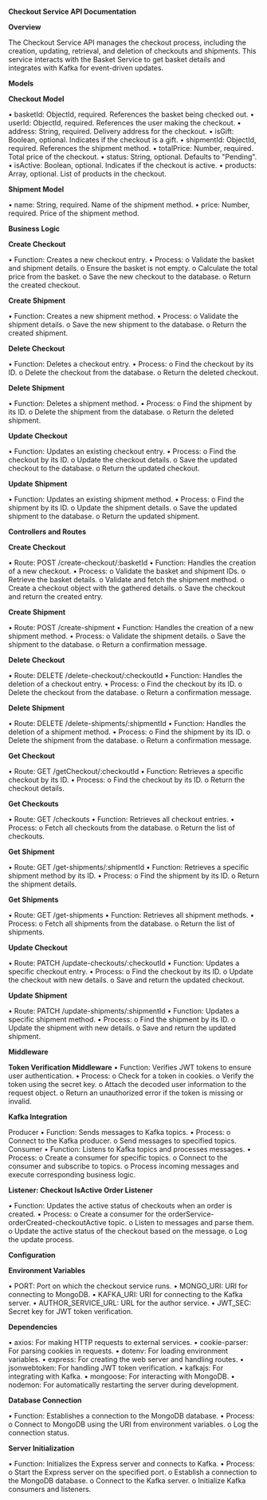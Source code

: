 **Checkout Service API Documentation** 

**Overview**

The Checkout Service API manages the checkout process, including the creation, updating, retrieval, and deletion of checkouts and shipments. This service interacts with the Basket Service to get basket details and integrates with Kafka for event-driven updates.

**Models**

**Checkout Model**

•	basketId: ObjectId, required. References the basket being checked out.
•	userId: ObjectId, required. References the user making the checkout.
•	address: String, required. Delivery address for the checkout.
•	isGift: Boolean, optional. Indicates if the checkout is a gift.
•	shipmentId: ObjectId, required. References the shipment method.
•	totalPrice: Number, required. Total price of the checkout.
•	status: String, optional. Defaults to "Pending".
•	isActive: Boolean, optional. Indicates if the checkout is active.
•	products: Array, optional. List of products in the checkout.

**Shipment Model**

•	name: String, required. Name of the shipment method.
•	price: Number, required. Price of the shipment method.

**Business Logic**

**Create Checkout**

•	Function: Creates a new checkout entry.
•	Process:
  o	Validate the basket and shipment details.
  o	Ensure the basket is not empty.
  o	Calculate the total price from the basket.
  o	Save the new checkout to the database.
  o	Return the created checkout.

**Create Shipment**

•	Function: Creates a new shipment method.
•	Process:
  o	Validate the shipment details.
  o	Save the new shipment to the database.
  o	Return the created shipment.

**Delete Checkout**

•	Function: Deletes a checkout entry.
•	Process:
  o	Find the checkout by its ID.
  o	Delete the checkout from the database.
  o	Return the deleted checkout.

**Delete Shipment**

•	Function: Deletes a shipment method.
•	Process:
  o	Find the shipment by its ID.
  o	Delete the shipment from the database.
  o	Return the deleted shipment.

**Update Checkout**

•	Function: Updates an existing checkout entry.
•	Process:
  o	Find the checkout by its ID.
  o	Update the checkout details.
  o	Save the updated checkout to the database.
  o	Return the updated checkout.

**Update Shipment**

•	Function: Updates an existing shipment method.
•	Process:
  o	Find the shipment by its ID.
  o	Update the shipment details.
  o	Save the updated shipment to the database.
  o	Return the updated shipment.

**Controllers and Routes**

**Create Checkout**

•	Route: POST /create-checkout/:basketId
•	Function: Handles the creation of a new checkout.
•	Process:
  o	Validate the basket and shipment IDs.
  o	Retrieve the basket details.
  o	Validate and fetch the shipment method.
  o	Create a checkout object with the gathered details.
  o	Save the checkout and return the created entry.

**Create Shipment**

•	Route: POST /create-shipment
•	Function: Handles the creation of a new shipment method.
•	Process:
  o	Validate the shipment details.
  o	Save the shipment to the database.
  o	Return a confirmation message.

**Delete Checkout**

•	Route: DELETE /delete-checkout/:checkoutId
•	Function: Handles the deletion of a checkout entry.
•	Process:
  o	Find the checkout by its ID.
  o	Delete the checkout from the database.
  o	Return a confirmation message.

**Delete Shipment**

•	Route: DELETE /delete-shipments/:shipmentId
•	Function: Handles the deletion of a shipment method.
•	Process:
  o	Find the shipment by its ID.
  o	Delete the shipment from the database.
  o	Return a confirmation message.

**Get Checkout**

•	Route: GET /getCheckout/:checkoutId
•	Function: Retrieves a specific checkout by its ID.
•	Process:
  o	Find the checkout by its ID.
  o	Return the checkout details.

**Get Checkouts**

•	Route: GET /checkouts
•	Function: Retrieves all checkout entries.
•	Process:
  o	Fetch all checkouts from the database.
  o	Return the list of checkouts.

**Get Shipment**

•	Route: GET /get-shipments/:shipmentId
•	Function: Retrieves a specific shipment method by its ID.
•	Process:
  o	Find the shipment by its ID.
  o	Return the shipment details.

**Get Shipments**

•	Route: GET /get-shipments
•	Function: Retrieves all shipment methods.
•	Process:
  o	Fetch all shipments from the database.
  o	Return the list of shipments.

**Update Checkout**

•	Route: PATCH /update-checkouts/:checkoutId
•	Function: Updates a specific checkout entry.
•	Process:
  o	Find the checkout by its ID.
  o	Update the checkout with new details.
  o	Save and return the updated checkout.

**Update Shipment**

•	Route: PATCH /update-shipments/:shipmentId
•	Function: Updates a specific shipment method.
•	Process:
  o	Find the shipment by its ID.
  o	Update the shipment with new details.
  o	Save and return the updated shipment.

**Middleware**

**Token Verification Middleware**
•	Function: Verifies JWT tokens to ensure user authentication.
•	Process:
  o	Check for a token in cookies.
  o	Verify the token using the secret key.
  o	Attach the decoded user information to the request object.
  o	Return an unauthorized error if the token is missing or invalid.

**Kafka Integration**

Producer
•	Function: Sends messages to Kafka topics.
•	Process:
  o	Connect to the Kafka producer.
  o	Send messages to specified topics.
Consumer
•	Function: Listens to Kafka topics and processes messages.
•	Process:
  o	Create a consumer for specific topics.
  o	Connect to the consumer and subscribe to topics.
  o	Process incoming messages and execute corresponding business logic.

**Listener: Checkout IsActive Order Listener**

•	Function: Updates the active status of checkouts when an order is created.
•	Process:
  o	Create a consumer for the orderService-orderCreated-checkoutActive topic.
  o	Listen to messages and parse them.
  o	Update the active status of the checkout based on the message.
  o	Log the update process.

**Configuration**

**Environment Variables**

•	PORT: Port on which the checkout service runs.
•	MONGO_URI: URI for connecting to MongoDB.
•	KAFKA_URI: URI for connecting to the Kafka server.
•	AUTHOR_SERVICE_URL: URL for the author service.
•	JWT_SEC: Secret key for JWT token verification.

**Dependencies**

•	axios: For making HTTP requests to external services.
•	cookie-parser: For parsing cookies in requests.
•	dotenv: For loading environment variables.
•	express: For creating the web server and handling routes.
•	jsonwebtoken: For handling JWT token verification.
•	kafkajs: For integrating with Kafka.
•	mongoose: For interacting with MongoDB.
•	nodemon: For automatically restarting the server during development.

**Database Connection**

•	Function: Establishes a connection to the MongoDB database.
•	Process:
  o	Connect to MongoDB using the URI from environment variables.
  o	Log the connection status.

**Server Initialization**

•	Function: Initializes the Express server and connects to Kafka.
•	Process:
  o	Start the Express server on the specified port.
  o	Establish a connection to the MongoDB database.
  o	Connect to the Kafka server.
  o	Initialize Kafka consumers and listeners.